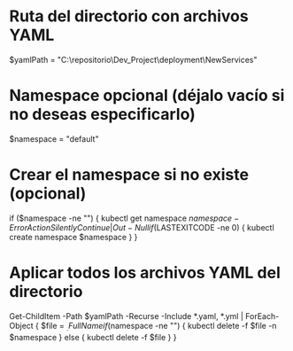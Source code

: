 # Ruta del directorio con archivos YAML
$yamlPath = "C:\repositorio\Dev_Project\deployment\NewServices"

# Namespace opcional (déjalo vacío si no deseas especificarlo)
$namespace = "default"

# Crear el namespace si no existe (opcional)
if ($namespace -ne "") {
    kubectl get namespace $namespace -ErrorAction SilentlyContinue | Out-Null
    if ($LASTEXITCODE -ne 0) {
        kubectl create namespace $namespace
    }
}

# Aplicar todos los archivos YAML del directorio
Get-ChildItem -Path $yamlPath -Recurse -Include *.yaml, *.yml | ForEach-Object {
    $file = $_.FullName
    if ($namespace -ne "") {
        kubectl delete -f $file -n $namespace
    } else {
        kubectl delete -f $file
    }
}

